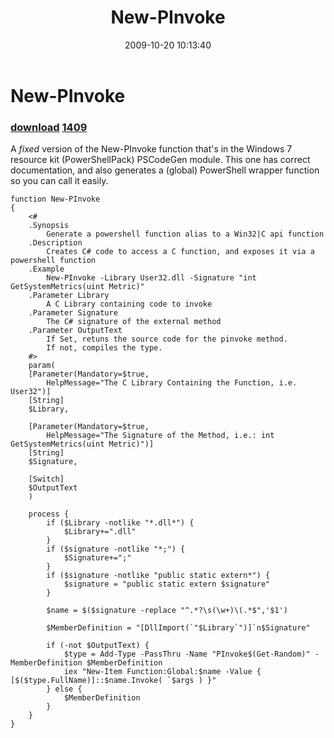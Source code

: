 ﻿---
pid:            1408
parent:         0
children:       1409
poster:         Joel Bennett
title:          New-PInvoke
date:           2009-10-20 10:13:40
description:    A *fixed* version of the New-PInvoke function that's in the Windows 7 resource kit (PowerShellPack) PSCodeGen module.  This one has correct documentation, and also generates a (global) PowerShell wrapper function so you can call it easily.
format:         posh
---

# New-PInvoke

### [download](1408.ps1)  [1409](1409.md)

A *fixed* version of the New-PInvoke function that's in the Windows 7 resource kit (PowerShellPack) PSCodeGen module.  This one has correct documentation, and also generates a (global) PowerShell wrapper function so you can call it easily.

```posh
function New-PInvoke
{
    <#
    .Synopsis
        Generate a powershell function alias to a Win32|C api function
    .Description
        Creates C# code to access a C function, and exposes it via a powershell function
    .Example
        New-PInvoke -Library User32.dll -Signature "int GetSystemMetrics(uint Metric)"
    .Parameter Library
        A C Library containing code to invoke
    .Parameter Signature
        The C# signature of the external method
    .Parameter OutputText
        If Set, retuns the source code for the pinvoke method.
        If not, compiles the type. 
    #>
    param(
    [Parameter(Mandatory=$true, 
        HelpMessage="The C Library Containing the Function, i.e. User32")]
    [String]
    $Library,
    
    [Parameter(Mandatory=$true,
        HelpMessage="The Signature of the Method, i.e.: int GetSystemMetrics(uint Metric)")]
    [String]
    $Signature,
    
    [Switch]
    $OutputText
    )
    
    process {
        if ($Library -notlike "*.dll*") {
            $Library+=".dll"
        }
        if ($signature -notlike "*;") {
            $Signature+=";"
        }
        if ($signature -notlike "public static extern*") {
            $signature = "public static extern $signature"
        }
        
        $name = $($signature -replace "^.*?\s(\w+)\(.*$",'$1')
        
        $MemberDefinition = "[DllImport(`"$Library`")]`n$Signature"
        
        if (-not $OutputText) {
            $type = Add-Type -PassThru -Name "PInvoke$(Get-Random)" -MemberDefinition $MemberDefinition
            iex "New-Item Function:Global:$name -Value { [$($type.FullName)]::$name.Invoke( `$args ) }"
        } else {
            $MemberDefinition
        }
    }
}
```
